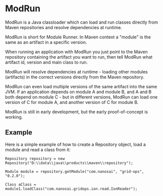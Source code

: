 # ModRun
ModRun is a Java classloader which can load and run classes directly from 
Maven repositories and resolve dependencies at runtime. 

ModRun is short for Module Runner. In Maven context a "module" is the same as an artifact in
a specific version.


When running an application with ModRun you just point to the Maven repository containing the
artifact you want to run, then tell ModRun what artifact id, version and main class to run.

ModRun will resolve dependencies at runtime - loading other modules (artifacts) in the correct
versions directly from the Maven repository.

ModRun can even load multiple versions of the same artifact into the same JVM. If an application
depends on module A and module B, and A and B both depend on module C - but in different versions,
ModRun can load one version of C for module A, and another version of C for module B.

ModRun is still in early development, but the early proof-of-concept is working.


## Example
Here is a simple example of how to create a Repository object, load a module and read a class
from it:


    Repository repository = new Repository("D:\\data\\java\\products\\maven\\repository");

    Module module = repository.getModule("com.nanosai", "grid-ops", "0.2.0");

    Class aClass = module1.loadClass("com.nanosai.gridops.ion.read.IonReader");




